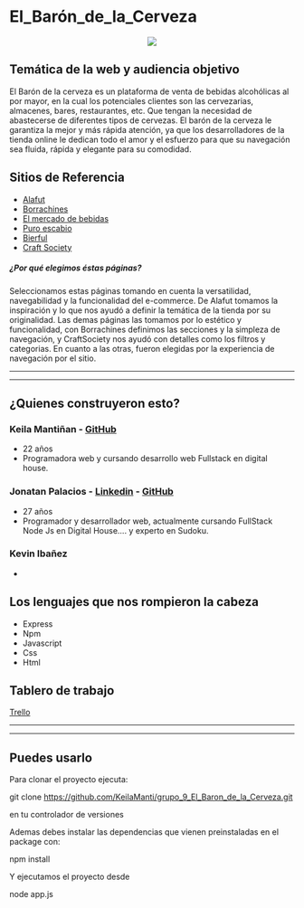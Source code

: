 # El_Barón_de_la_Cerveza
<center><img src="https://github.com/KeilaManti/grupo_9_El_Baron_de_la_Cerveza/blob/main/el_baron_de_la_cerveza/public/img/icons/icon-title2.png"></center>

## Temática de la web y audiencia objetivo
El Barón de la cerveza es un plataforma de venta de bebidas alcohólicas al por mayor, en la cual los potenciales clientes son las cervezarias, almacenes, bares, restaurantes, etc. Que tengan la necesidad de abastecerse de diferentes tipos de cervezas. El barón de la cerveza le garantiza la mejor y más rápida atención, ya que los desarrolladores de la tienda online le dedican todo el amor y el esfuerzo para que su navegación sea fluida, rápida y elegante para su comodidad. 

## Sitios de Referencia
- <a href="https://www.alafut.qc.ca/">Alafut</a> 
- <a href="https://www.borrachines.com.ar/?gclid=CjwKCAjwzruGBhBAEiwAUqMR8CJajjo85GqILjK5KwHYTym5kCBrU3ENKFtHP75tPMH456eJOuCY_RoCm2YQAvD_BwE">Borrachines</a> 
- <a href="https://www.elmercadodebebidas.com.ar/">El mercado de bebidas</a> 
- <a href="https://www.puroescabio.com.ar/">Puro escabio</a> 
- <a href="https://tienda.bierful.com/">Bierful</a>
- <a href="https://www.craftsociety.com.ar/collections/all-beers">Craft Society</a>

##### ¿Por qué elegimos éstas páginas?
Seleccionamos estas páginas tomando en cuenta la versatilidad, navegabilidad y la funcionalidad del e-commerce. De Alafut tomamos la inspiración y lo que nos ayudó a definir la temática de la tienda por su originalidad. Las demas páginas las tomamos por lo estético  y funcionalidad, con Borrachines definimos las secciones y la simpleza de navegación, y CraftSociety nos ayudó con detalles como los filtros y categorias. En cuanto a las otras, fueron elegidas por la experiencia de navegación por el sitio.

<hr>
<hr>

## ¿Quienes construyeron esto?

### Keila Mantiñan - <a href="https://github.com/KeilaManti">GitHub</a>
- 22 años
- Programadora web y cursando desarrollo web Fullstack en digital house.

### Jonatan Palacios - <a href="https://www.linkedin.com/in/yonatan-palacios-5a5482203">Linkedin</a> - <a href="https://github.com/YonPalac1">GitHub</a>
- 27 años
- Programador y desarrollador web, actualmente cursando FullStack Node Js en Digital House.... y experto en Sudoku.

### Kevin Ibañez
- 

## Los lenguajes que nos rompieron la cabeza
- Express 
- Npm
- Javascript
- Css
- Html


## Tablero de trabajo
<a href="https://trello.com/b/ArcjiGMW/integrador-grupo-9-c8">Trello</a>

<hr>
<hr>

## Puedes usarlo

<p>Para clonar el proyecto ejecuta:</p>

git clone https://github.com/KeilaManti/grupo_9_El_Baron_de_la_Cerveza.git

<p>en tu controlador de versiones</p>

<p>Ademas debes instalar las dependencias que vienen preinstaladas en el package con:</p> 

npm install

<p>Y ejecutamos el proyecto desde </p>
node app.js
